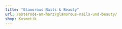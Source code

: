 ```yaml
---
title: "Glamorous Nails & Beauty"
url: /osterode-am-harz/glamorous-nails-und-beauty/
shop: Kosmetik
---
```

